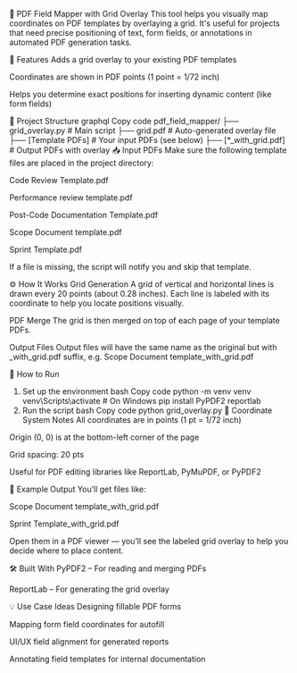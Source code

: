 🧾 PDF Field Mapper with Grid Overlay
This tool helps you visually map coordinates on PDF templates by overlaying a grid. It's useful for projects that need precise positioning of text, form fields, or annotations in automated PDF generation tasks.

📌 Features
Adds a grid overlay to your existing PDF templates

Coordinates are shown in PDF points (1 point = 1/72 inch)

Helps you determine exact positions for inserting dynamic content (like form fields)

📁 Project Structure
graphql
Copy code
pdf_field_mapper/
├── grid_overlay.py       # Main script
├── grid.pdf              # Auto-generated overlay file
├── [Template PDFs]       # Your input PDFs (see below)
├── [*_with_grid.pdf]     # Output PDFs with overlay
📥 Input PDFs
Make sure the following template files are placed in the project directory:

Code Review Template.pdf

Performance review template.pdf

Post-Code Documentation Template.pdf

Scope Document template.pdf

Sprint Template.pdf

If a file is missing, the script will notify you and skip that template.

⚙️ How It Works
Grid Generation
A grid of vertical and horizontal lines is drawn every 20 points (about 0.28 inches). Each line is labeled with its coordinate to help you locate positions visually.

PDF Merge
The grid is then merged on top of each page of your template PDFs.

Output Files
Output files will have the same name as the original but with _with_grid.pdf suffix, e.g.
Scope Document template_with_grid.pdf

🚀 How to Run
1. Set up the environment
bash
Copy code
python -m venv venv
venv\Scripts\activate  # On Windows
pip install PyPDF2 reportlab
2. Run the script
bash
Copy code
python grid_overlay.py
📐 Coordinate System Notes
All coordinates are in points (1 pt = 1/72 inch)

Origin (0, 0) is at the bottom-left corner of the page

Grid spacing: 20 pts

Useful for PDF editing libraries like ReportLab, PyMuPDF, or PyPDF2

📸 Example Output
You’ll get files like:

Scope Document template_with_grid.pdf

Sprint Template_with_grid.pdf

Open them in a PDF viewer — you’ll see the labeled grid overlay to help you decide where to place content.

🛠 Built With
PyPDF2 – For reading and merging PDFs

ReportLab – For generating the grid overlay

💡 Use Case Ideas
Designing fillable PDF forms

Mapping form field coordinates for autofill

UI/UX field alignment for generated reports

Annotating field templates for internal documentation

